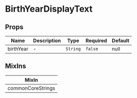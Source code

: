 # BirthYearDisplayText

## Props

<!-- @vuese:BirthYearDisplayText:props:start -->
|Name|Description|Type|Required|Default|
|---|---|---|---|---|
|birthYear|-|`String`|`false`|null|

<!-- @vuese:BirthYearDisplayText:props:end -->


## MixIns

<!-- @vuese:BirthYearDisplayText:mixIns:start -->
|MixIn|
|---|
|commonCoreStrings|

<!-- @vuese:BirthYearDisplayText:mixIns:end -->
